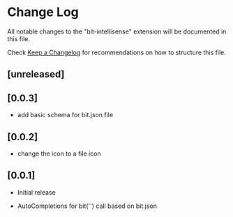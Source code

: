 # Change Log

All notable changes to the "bit-intellisense" extension will be documented in this file.

Check [Keep a Changelog](http://keepachangelog.com/) for recommendations on how to structure this file.

## [unreleased]

## [0.0.3]

- add basic schema for bit.json file

## [0.0.2]

- change the icon to a file icon

## [0.0.1]

- Initial release

- AutoCompletions for bit('') call based on bit.json